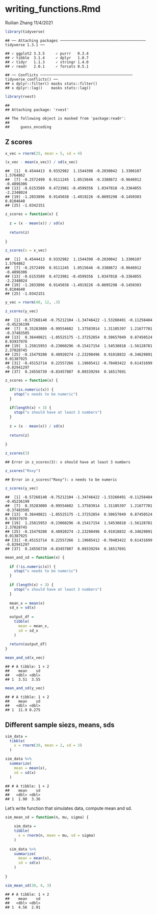 writing\_functions.Rmd
================
Ruilian Zhang
11/4/2021

``` r
library(tidyverse)
```

    ## ── Attaching packages ─────────────────────────────────────── tidyverse 1.3.1 ──

    ## ✓ ggplot2 3.3.5     ✓ purrr   0.3.4
    ## ✓ tibble  3.1.4     ✓ dplyr   1.0.7
    ## ✓ tidyr   1.1.3     ✓ stringr 1.4.0
    ## ✓ readr   2.0.1     ✓ forcats 0.5.1

    ## ── Conflicts ────────────────────────────────────────── tidyverse_conflicts() ──
    ## x dplyr::filter() masks stats::filter()
    ## x dplyr::lag()    masks stats::lag()

``` r
library(rvest)
```

    ## 
    ## Attaching package: 'rvest'

    ## The following object is masked from 'package:readr':
    ## 
    ##     guess_encoding

## Z scores

``` r
x_vec = rnorm(25, mean = 5, sd = 4)

(x_vec - mean(x_vec)) / sd(x_vec)
```

    ##  [1]  0.4544413  0.9332982  1.1544398 -0.2030042  1.3306107  1.5764862
    ##  [7] -0.2572499  0.9111245  1.0515646 -0.3388672 -0.9646912 -0.4896306
    ## [13] -0.6153589  0.4723981 -0.4599356  1.0347018 -0.3364055 -2.2348024
    ## [19] -1.2033896  0.9145038 -1.4919226 -0.8695298 -0.1450303  0.8104640
    ## [25] -1.0342151

``` r
z_scores = function(x) {
  
  z = (x - mean(x)) / sd(x)
  
  return(z)
  
}

z_scores(x = x_vec)
```

    ##  [1]  0.4544413  0.9332982  1.1544398 -0.2030042  1.3306107  1.5764862
    ##  [7] -0.2572499  0.9111245  1.0515646 -0.3388672 -0.9646912 -0.4896306
    ## [13] -0.6153589  0.4723981 -0.4599356  1.0347018 -0.3364055 -2.2348024
    ## [19] -1.2033896  0.9145038 -1.4919226 -0.8695298 -0.1450303  0.8104640
    ## [25] -1.0342151

``` r
y_vec = rnorm(40, 12, .3)

z_scores(y_vec)
```

    ##  [1] -0.57268140 -0.75212104 -1.34746422 -1.53260491 -0.11258484 -0.45236199
    ##  [7]  0.35283089 -0.99554602  1.37583914  1.31105397  1.21677701 -0.37483505
    ## [13]  0.36440821 -1.05525175 -1.37252854  0.50657049  0.87450524  0.93937970
    ## [19]  1.25815953 -0.23060296 -0.15417154  1.54530818 -1.56128781  2.37028745
    ## [25] -0.15479280  0.48920274 -2.23298496  0.91018832 -0.34629891  0.01387925
    ## [31] -0.45152714  0.22557266  1.19605412 -0.70483422  0.61431699 -0.82941297
    ## [37]  0.24556739 -0.83457807  0.09339294  0.16517691

``` r
z_scores = function(x) {
  
  if(!is.numeric(x)) {
    stop("x needs to be numeric")
  }
  
  if(length(x) < 3) {
    stop("x should have at least 3 numbers")
  }
  
  z = (x - mean(x)) / sd(x)
  
  return(z)
  
}

z_scores(3)
```

    ## Error in z_scores(3): x should have at least 3 numbers

``` r
z_scores("Roxy")
```

    ## Error in z_scores("Roxy"): x needs to be numeric

``` r
z_scores(y_vec)
```

    ##  [1] -0.57268140 -0.75212104 -1.34746422 -1.53260491 -0.11258484 -0.45236199
    ##  [7]  0.35283089 -0.99554602  1.37583914  1.31105397  1.21677701 -0.37483505
    ## [13]  0.36440821 -1.05525175 -1.37252854  0.50657049  0.87450524  0.93937970
    ## [19]  1.25815953 -0.23060296 -0.15417154  1.54530818 -1.56128781  2.37028745
    ## [25] -0.15479280  0.48920274 -2.23298496  0.91018832 -0.34629891  0.01387925
    ## [31] -0.45152714  0.22557266  1.19605412 -0.70483422  0.61431699 -0.82941297
    ## [37]  0.24556739 -0.83457807  0.09339294  0.16517691

``` r
mean_and_sd = function(x) {
  
  if (!is.numeric(x)) {
    stop("x needs to be numeric")
  }
  
  if (length(x) < 3) {
    stop("x should have at least 3 numbers")
  }
  
  mean_x = mean(x)
  sd_x = sd(x)
  
  output_df = 
    tibble(
      mean = mean_x,
      sd = sd_x
    )
  
  return(output_df)
}

mean_and_sd(x_vec)
```

    ## # A tibble: 1 × 2
    ##    mean    sd
    ##   <dbl> <dbl>
    ## 1  3.51  3.55

``` r
mean_and_sd(y_vec)
```

    ## # A tibble: 1 × 2
    ##    mean    sd
    ##   <dbl> <dbl>
    ## 1  11.9 0.275

## Different sample siezs, means, sds

``` r
sim_data = 
  tibble(
    x = rnorm(30, mean = 2, sd = 3)
  )

sim_data %>% 
  summarize(
    mean = mean(x),
    sd = sd(x)
  )
```

    ## # A tibble: 1 × 2
    ##    mean    sd
    ##   <dbl> <dbl>
    ## 1  1.98  3.36

Let’s write function that simulates data, compute mean and sd.

``` r
sim_mean_sd = function(n, mu, sigma) {
  
    sim_data = 
    tibble(
      x = rnorm(n, mean = mu, sd = sigma)
    )
  
  sim_data %>% 
    summarize(
      mean = mean(x),
      sd = sd(x)
    )
  
}

sim_mean_sd(30, 4, 3)
```

    ## # A tibble: 1 × 2
    ##    mean    sd
    ##   <dbl> <dbl>
    ## 1  4.56  2.91
